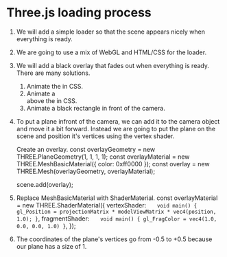 # Three.js loading process

1. We will add a simple loader so that the scene appears nicely when everything is ready.
2. We are going to use a mix of WebGL and HTML/CSS for the loader.

3. We will add a black overlay that fades out when everything is ready.
   There are many solutions.

   1. Animate the <canvas> in CSS.
   2. Animate a <div> above the <canvas> in CSS.
   3. Animate a black rectangle in front of the camera.

4. To put a plane infront of the camera, we can add it to the camera object and move it a bit forward.
   Instead we are going to put the plane on the scene and position it's vertices using the vertex shader.

   Create an overlay.
   const overlayGeometry = new THREE.PlaneGeometry(1, 1, 1, 1);
   const overlayMaterial = new THREE.MeshBasicMaterial({ color: 0xff0000 });
   const overlay = new THREE.Mesh(overlayGeometry, overlayMaterial);

   scene.add(overlay);

5. Replace MeshBasicMaterial with ShaderMaterial.
   const overlayMaterial = new THREE.ShaderMaterial({
   vertexShader: `   void main()
{
    gl_Position = projectionMatrix * modelViewMatrix * vec4(position, 1.0);
}`,
   fragmentShader: `   void main()
{
    gl_FragColor = vec4(1.0, 0.0, 0.0, 1.0)
}`,
   });

6. The coordinates of the plane's vertices go from -0.5 to +0.5 because our plane has a size of 1.
